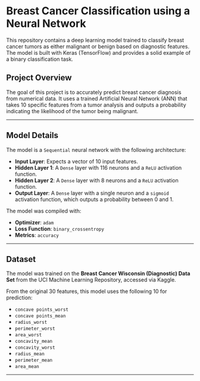 # Breast Cancer Classification using a Neural Network

This repository contains a deep learning model trained to classify breast cancer tumors as either malignant or benign based on diagnostic features. The model is built with Keras (TensorFlow) and provides a solid example of a binary classification task.

##  Project Overview

The goal of this project is to accurately predict breast cancer diagnosis from numerical data. It uses a trained Artificial Neural Network (ANN) that takes 10 specific features from a tumor analysis and outputs a probability indicating the likelihood of the tumor being malignant.

---

## Model Details

The model is a `Sequential` neural network with the following architecture:

* **Input Layer**: Expects a vector of 10 input features.
* **Hidden Layer 1**: A `Dense` layer with 116 neurons and a `ReLU` activation function.
* **Hidden Layer 2**: A `Dense` layer with 8 neurons and a `ReLU` activation function.
* **Output Layer**: A `Dense` layer with a single neuron and a `sigmoid` activation function, which outputs a probability between 0 and 1.

The model was compiled with:
* **Optimizer**: `adam`
* **Loss Function**: `binary_crossentropy`
* **Metrics**: `accuracy`

---

##  Dataset

The model was trained on the **Breast Cancer Wisconsin (Diagnostic) Data Set** from the UCI Machine Learning Repository, accessed via Kaggle.

From the original 30 features, this model uses the following 10 for prediction:
- `concave points_worst`
- `concave points_mean`
- `radius_worst`
- `perimeter_worst`
- `area_worst`
- `concavity_mean`
- `concavity_worst`
- `radius_mean`
- `perimeter_mean`
- `area_mean`

---
